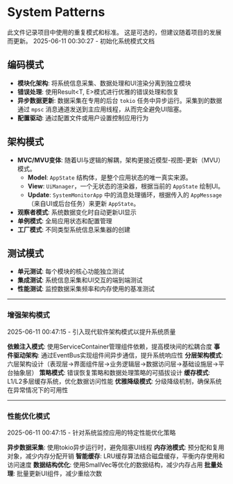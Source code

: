 # System Patterns

此文件记录项目中使用的重复模式和标准。
这是可选的，但建议随着项目的发展而更新。
2025-06-11 00:30:27 - 初始化系统模式文档

## 编码模式

* **模块化架构**: 将系统信息采集、数据处理和UI渲染分离到独立模块
* **错误处理**: 使用Result<T, E>模式进行优雅的错误处理和恢复
* **异步数据更新**: 数据采集在专用的后台 `tokio` 任务中异步运行。采集到的数据通过 `mpsc` 消息通道发送到主应用线程，从而完全避免UI阻塞。
* **配置驱动**: 通过配置文件或用户设置控制应用行为

## 架构模式

* **MVC/MVU变体**: 随着UI与逻辑的解耦，架构更接近模型-视图-更新（MVU）模式。
    *   **Model**: `AppState` 结构体，是整个应用状态的唯一真实来源。
    *   **View**: `UiManager`，一个无状态的渲染器，根据当前的 `AppState` 绘制UI。
    *   **Update**: `SystemMonitorApp` 中的消息处理循环，根据传入的 `AppMessage`（来自UI或后台任务）来更新 `AppState`。
* **观察者模式**: 系统数据变化时自动更新UI显示
* **单例模式**: 全局应用状态和配置管理
* **工厂模式**: 不同类型系统信息采集器的创建

## 测试模式

* **单元测试**: 每个模块的核心功能独立测试
* **集成测试**: 系统信息采集和UI交互的端到端测试
* **性能测试**: 监控数据采集频率和内存使用的基准测试
---
### 增强架构模式
2025-06-11 00:47:15 - 引入现代软件架构模式以提升系统质量

**依赖注入模式**: 使用ServiceContainer管理组件依赖，提高模块间的松耦合度
**事件驱动架构**: 通过EventBus实现组件间异步通信，提升系统响应性
**分层架构模式**: 六层架构设计（表现层→界面组件层→业务逻辑层→数据访问层→基础设施层→平台抽象层）
**策略模式**: 错误恢复策略和数据处理策略的可插拔设计
**缓存模式**: L1/L2多层缓存系统，优化数据访问性能
**优雅降级模式**: 分级降级机制，确保系统在异常情况下的可用性

---
### 性能优化模式
2025-06-11 00:47:15 - 针对系统监控应用的特定性能优化策略

**异步数据采集**: 使用tokio异步运行时，避免阻塞UI线程
**内存池模式**: 预分配和复用对象，减少内存分配开销
**智能缓存**: LRU缓存算法结合磁盘缓存，平衡内存使用和访问速度
**数据结构优化**: 使用SmallVec等优化的数据结构，减少内存占用
**批量处理**: 批量更新UI组件，减少重绘次数